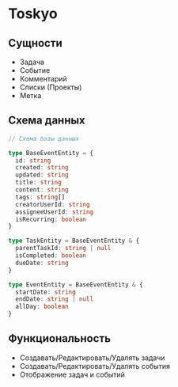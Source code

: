 # Toskyo

## Сущности

- Задача
- Событие
- Комментарий
- Списки (Проекты)
- Метка

## Схема данных

```typescript
// Схема базы данных

type BaseEventEntity = {
  id: string
  created: string
  updated: string
  title: string
  content: string
  tags: string[]
  creatorUserId: string
  assigneeUserId: string
  isRecurring: boolean
}

type TaskEntity = BaseEventEntity & {
  parentTaskId: string | null
  isCompleted: boolean
  dueDate: string
}

type EventEntity = BaseEventEntity & {
  startDate: string
  endDate: string | null
  allDay: boolean
}
```

## Функциональность

- Создавать/Редактировать/Удалять задачи
- Создавать/Редактировать/Удалять события
- Отображение задач и событий
